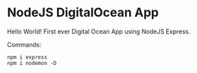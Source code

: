 # NodeJS DigitalOcean App

Hello World! First ever Digital Ocean App using NodeJS Express.

Commands:
```
npm i express
npm i nodemon -D
```
